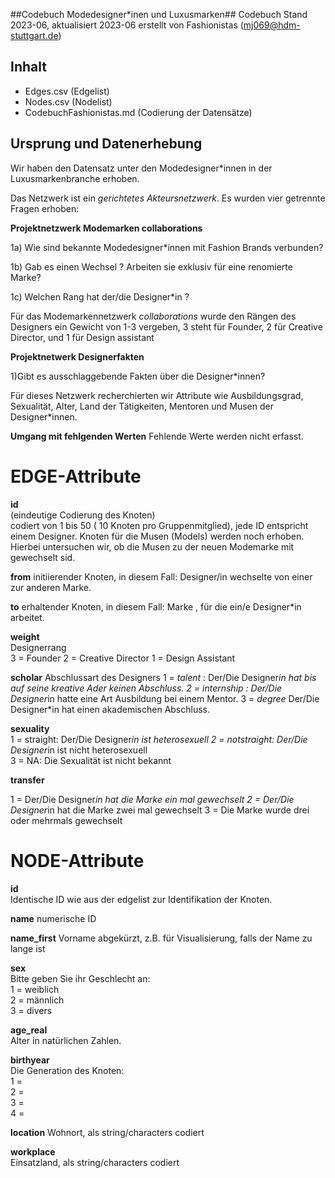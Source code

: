 ##Codebuch Modedesigner*inen und Luxusmarken##
Codebuch Stand 2023-06, aktualisiert 2023-06
erstellt von Fashionistas (mj069@hdm-stuttgart.de)


## Inhalt
- Edges.csv (Edgelist)
- Nodes.csv (Nodelist)
- CodebuchFashionistas.md (Codierung der Datensätze)



## Ursprung und Datenerhebung
Wir haben den Datensatz unter den Modedesigner*innen in der Luxusmarkenbranche erhoben.

Das Netzwerk ist ein *gerichtetes Akteursnetzwerk*. Es wurden vier getrennte Fragen erhoben:

**Projektnetzwerk Modemarken collaborations**

1a) Wie sind bekannte Modedesigner*innen mit Fashion Brands verbunden?

1b)  Gab es einen Wechsel ? Arbeiten sie exklusiv für eine renomierte Marke?

1c) Welchen Rang hat der/die Designer*in ?

Für das Modemarkennetzwerk *collaborations* wurde den Rängen des Designers ein Gewicht von 1-3 vergeben,  3 steht für Founder, 2 für Creative Director, und 1 für Design assistant


**Projektnetwerk Designerfakten**

1)Gibt es ausschlaggebende Fakten über die Designer*innen?

Für dieses Netzwerk recherchierten wir Attribute wie Ausbildungsgrad, Sexualität, Alter, Land der Tätigkeiten, Mentoren und Musen der Designer*innen. 



**Umgang mit fehlgenden Werten**
Fehlende Werte werden nicht erfasst.


# EDGE-Attribute

**id**  
(eindeutige Codierung des Knoten)   
codiert von 1 bis 50 ( 10 Knoten pro Gruppenmitglied), jede ID entspricht einem Designer. Knoten für die Musen (Models) werden noch erhoben. Hierbei untersuchen wir, ob die Musen zu der neuen Modemarke mit gewechselt sid.

**from**
initiierender Knoten, in diesem Fall: Designer/in wechselte von einer zur anderen Marke.

**to**
erhaltender Knoten, in diesem Fall: Marke , für die ein/e Designer*in arbeitet.

**weight**  
Designerrang   
3 = Founder
2 = Creative Director
1 = Design Assistant

**scholar**
Abschlussart des Designers 
1 = *talent* : Der/Die Designer*in hat bis auf seine kreative Ader keinen Abschluss.
2 = *internship* : Der/Die Designer*in hatte eine Art Ausbildung bei einem Mentor.
3 = *degree* Der/Die Designer*in hat einen akademischen Abschluss.

**sexuality**  
1 = straight: Der/Die Designer*in ist heterosexuell
2 = notstraight: Der/Die Designer*in ist nicht heterosexuell     
3 = NA: Die Sexualität ist nicht bekannt


**transfer**

1 = Der/Die Designer*in hat die Marke ein mal gewechselt
2 = Der/Die Designer*in hat die Marke zwei mal gewechselt
3 = Die Marke wurde drei oder mehrmals gewechselt


# NODE-Attribute  
  
**id**  
Identische ID wie aus der edgelist zur Identifikation der Knoten.

**name**
numerische ID

**name_first**
Vorname abgekürzt, z.B. für Visualisierung, falls der Name zu lange ist

**sex**    
Bitte geben Sie ihr Geschlecht an:  
1 = weiblich  
2 = männlich  
3 = divers
  

**age_real**   
Alter in natürlichen Zahlen.  

**birthyear**   
Die Generation des Knoten:  
1 =    
2 =     
3 =   
4 =   


**location** 
Wohnort, als string/characters codiert  

**workplace**  
Einsatzland, als string/characters codiert  

##

